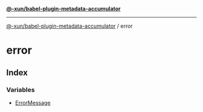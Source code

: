 [**@-xun/babel-plugin-metadata-accumulator**](../README.md)

***

[@-xun/babel-plugin-metadata-accumulator](../README.md) / error

# error

## Index

### Variables

- [ErrorMessage](variables/ErrorMessage.md)
